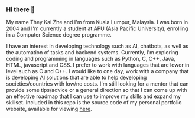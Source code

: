 ### Hi there 👋

<!--
**QuasarX35/QuasarX35** is a ✨ _special_ ✨ repository because its `README.md` (this file) appears on your GitHub profile.

Here are some ideas to get you started:

- 🔭 I’m currently working on ...
- 🌱 I’m currently learning ...
- 👯 I’m looking to collaborate on ...
- 🤔 I’m looking for help with ...
- 💬 Ask me about ...
- 📫 How to reach me: ...
- 😄 Pronouns: ...
- ⚡ Fun fact: ...
-->
  My name They Kai Zhe and I'm from Kuala Lumpur, Malaysia. I was born in 2004 and I'm currently a student at APU (Asia Pacific University), enrolling in a Computer Science degree programme.
  
  I have an interest in developing technology such as AI, chatbots, as well as the  automation of tasks and backend systems. Currently, I'm exploring coding and programming in languages such as Python, C, C++, Java, HTML, javascript and CSS. I prefer to work with languages that are lower in level such as C and C++. I would like to one day, work with a company that is developing AI solutions that are able to help developing societies/countries with low/no costs. I'm still looking for a mentor that can provide some tips/advice or a general direction so that I can come up with an effective roadmap that I can use to improve my skills and expand my skillset. Included in this repo is the source code of my personal portfolio website, available for viewing [here](https://quasarx35.github.io/QuasarX35/).
 